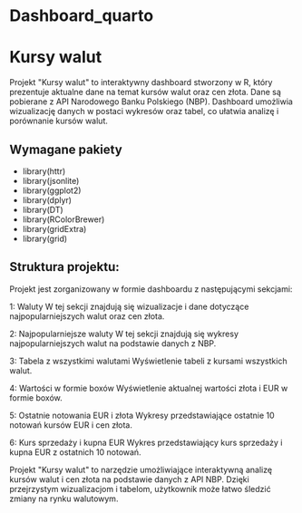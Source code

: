 # Dashboard_quarto
# Kursy walut

Projekt "Kursy walut" to interaktywny dashboard stworzony w R, który prezentuje aktualne dane na temat kursów walut oraz cen złota. Dane są pobierane z API Narodowego Banku Polskiego (NBP). Dashboard umożliwia wizualizację danych w postaci wykresów oraz tabel, co ułatwia analizę i porównanie kursów walut.

## Wymagane pakiety
 - library(httr)
 - library(jsonlite)
 - library(ggplot2)
 - library(dplyr)
 - library(DT)
 - library(RColorBrewer)
 - library(gridExtra)
 - library(grid)

## Struktura projektu:
Projekt jest zorganizowany w formie dashboardu z następującymi sekcjami:

1: Waluty
W tej sekcji znajdują się wizualizacje i dane dotyczące najpopularniejszych walut oraz cen złota.

2: Najpopularniejsze waluty
W tej sekcji znajdują się wykresy najpopularniejszych walut na podstawie danych z NBP.

3: Tabela z wszystkimi walutami
Wyświetlenie tabeli z kursami wszystkich walut.

4: Wartości w formie boxów
Wyświetlenie aktualnej wartości złota i EUR w formie boxów.

5: Ostatnie notowania EUR i złota
Wykresy przedstawiające ostatnie 10 notowań kursów EUR i cen złota.

6: Kurs sprzedaży i kupna EUR
Wykres przedstawiający kurs sprzedaży i kupna EUR z ostatnich 10 notowań.

Projekt "Kursy walut" to narzędzie umożliwiające interaktywną analizę kursów walut i cen złota na podstawie danych z API NBP. Dzięki przejrzystym wizualizacjom i tabelom, użytkownik może łatwo śledzić zmiany na rynku walutowym.

